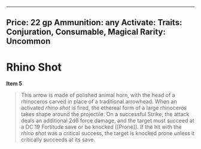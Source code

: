 
---
Price: 22 gp
Ammunition: any
Activate: 
Traits: Conjuration, Consumable, Magical
Rarity: Uncommon
---

# Rhino Shot

**Item 5**

> This arrow is made of polished animal horn, with the head of a rhinoceros carved in place of a traditional arrowhead. When an activated *rhino shot* is fired, the ethereal form of a large rhinoceros takes shape around the projectile. On a successful Strike, the attack deals an additional 2d6 force damage, and the target must succeed at a DC 19 Fortitude save or be knocked [[Prone]]. If the hit with the *rhino shot* was a critical success, the target is knocked prone unless it critically succeeds at its save.
